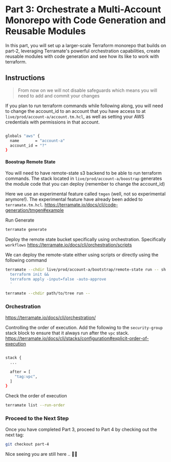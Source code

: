 # Part 3: Orchestrate a Multi-Account Monorepo with Code Generation and Reusable Modules

In this part, you will set up a larger-scale Terraform monorepo that builds on part-2, leveraging Terramate's powerful orchestration capabilities, create reusable modules with code generation and see how its like to work with terraform.

## Instructions

> From now on we will not disable safeguards which means you will need to add and commit your changes

If you plan to run terraform commands while following along, you will need to change the account_id to an account that you have access to at `live/prod/account-a/account.tm.hcl`, as well as setting your AWS credentials with permissions in that account.

```bash

globals "aws" {
  name       = "account-a"
  account_id = "?"
}
```

#### Boostrap Remote State

You will need to have remote-state s3 backend to be able to run terraform commands. The stack located in `live/prod/account-a/boostrap` generates the module code that you can deploy (remember to change the account_id)

Here we use an experimental feature called `tmgen` (well, not so experimental anymore!). The experimental feature have already been added to `terramate.tm.hcl`. <https://terramate.io/docs/cli/code-generation/tmgen#example>

Run Generate

```bash
terramate generate
```

Deploy the remote state bucket specifically using orchestration. Specifically `workflows` <https://terramate.io/docs/cli/orchestration/scripts>

We can deploy the remote-state either using scripts or directly using the following command

```bash
terramate --chdir live/prod/account-a/bootstrap/remote-state run -- sh -c '
  terraform init &&
  terraform apply -input=false -auto-approve
  '
```

```bash
terramate --chdir path/to/tree run -- 
```

### Orchestration

<https://terramate.io/docs/cli/orchestration/>

Controlling the order of execution. Add the following to the `security-group` stack block to ensure that it always run after the `vpc` stack. <https://terramate.io/docs/cli/stacks/configuration#explicit-order-of-execution>

```bash

stack {
  ...

  after = [
    "tag:vpc",
  ]
}
```

Check the order of execution

```bash
terramate list --run-order
```

### Proceed to the Next Step

Once you have completed Part 3, proceed to Part 4 by checking out the next tag:

```sh
git checkout part-4
```

Nice seeing you are still here .. 🖖🏼
